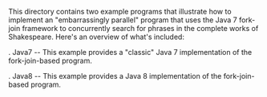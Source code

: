 This directory contains two example programs that illustrate how to
implement an "embarrassingly parallel" program that uses the Java 7
fork-join framework to concurrently search for phrases in the complete
works of Shakespeare.  Here's an overview of what's included:

. Java7 -- This example provides a "classic" Java 7 implementation of
  the fork-join-based program.

. Java8 -- This example provides a Java 8 implementation of the
  fork-join-based program.

